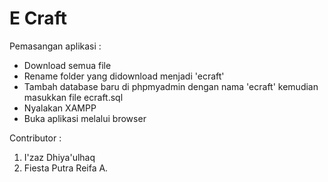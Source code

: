 # E Craft 

Pemasangan aplikasi :
- Download semua file
- Rename folder yang didownload menjadi 'ecraft'
- Tambah database baru di phpmyadmin dengan nama 'ecraft' kemudian masukkan file ecraft.sql
- Nyalakan XAMPP
- Buka aplikasi melalui browser

Contributor :
1. I'zaz Dhiya'ulhaq
2. Fiesta Putra Reifa A.
